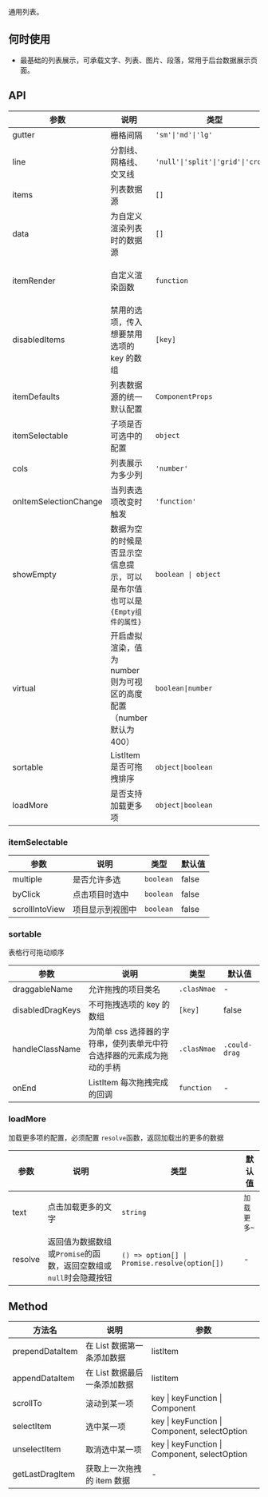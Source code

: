 通用列表。

## 何时使用

- 最基础的列表展示，可承载文字、列表、图片、段落，常用于后台数据展示页面。

## API

| 参数 | 说明 | 类型 | 默认值 |
| --- | --- | --- | --- |
| gutter | 栅格间隔 | `'sm'\|'md'\|'lg'` | - |
| line | 分割线、网格线、交叉线 | `'null'\|'split'\|'grid'\|'cross'` | null |
| items | 列表数据源 | `[]` | - |
| data | 为自定义渲染列表时的数据源 | `[]` | - |
| itemRender | 自定义渲染函数 | `function` | ({itemData}) => ({children: itemData}) |
| disabledItems | 禁用的选项，传入想要禁用选项的 key 的数组 | `[key]` | - |
| itemDefaults | 列表数据源的统一默认配置 | `ComponentProps` | - |
| itemSelectable | 子项是否可选中的配置 | `object` | - |
| cols | 列表展示为多少列 | `'number'` | - |
| onItemSelectionChange | 当列表选项改变时触发 | `'function'` | - |
| showEmpty | 数据为空的时候是否显示空信息提示，可以是布尔值也可以是`{Empty组件的属性}` | `boolean \| object` | `false` |
| virtual | 开启虚拟渲染，值为 number 则为可视区的高度配置（number 默认为 400） | `boolean\|number` | false |
| sortable | ListItem 是否可拖拽排序 | `object\|boolean` | false |
| loadMore | 是否支持加载更多项 | `object\|boolean` | false |

### itemSelectable

| 参数           | 说明             | 类型      | 默认值 |
| -------------- | ---------------- | --------- | ------ |
| multiple       | 是否允许多选     | `boolean` | false  |
| byClick        | 点击项目时选中   | `boolean` | false  |
| scrollIntoView | 项目显示到视图中 | `boolean` | false  |

### sortable

表格行可拖动顺序

| 参数 | 说明 | 类型 | 默认值 |
| --- | --- | --- | --- |
| draggableName | 允许拖拽的项目类名 | `.clasNmae` | - |
| disabledDragKeys | 不可拖拽选项的 key 的数组 | `[key]` | false |
| handleClassName | 为简单 css 选择器的字符串，使列表单元中符合选择器的元素成为拖动的手柄 | `.clasNmae` | `.could-drag` |
| onEnd | ListItem 每次拖拽完成的回调 | `function` | - |

### loadMore

加载更多项的配置，必须配置 `resolve`函数，返回加载出的更多的数据

| 参数 | 说明 | 类型 | 默认值 |
| --- | --- | --- | --- |
| text | 点击加载更多的文字 | `string` | `加载更多~` |
| resolve | 返回值为数据数组或`Promise`的函数，返回空数组或`null`时会隐藏按钮 | `() => option[] \| Promise.resolve(option[])` | - |

## Method

| 方法名          | 说明                         | 参数                                          |
| --------------- | ---------------------------- | --------------------------------------------- |
| prependDataItem | 在 List 数据第一条添加数据   | listItem                                      |
| appendDataItem  | 在 List 数据最后一条添加数据 | listItem                                      |
| scrollTo        | 滚动到某一项                 | key \| keyFunction \| Component               |
| selectItem      | 选中某一项                   | key \| keyFunction \| Component, selectOption |
| unselectItem    | 取消选中某一项               | key \| keyFunction \| Component, selectOption |
| getLastDragItem | 获取上一次拖拽的 item 数据   | -                                             |
